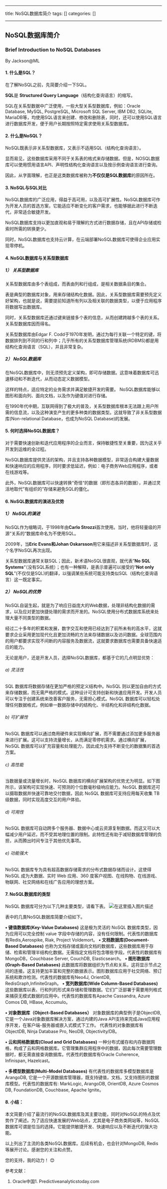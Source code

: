 
--- 
title:  NoSQL数据库简介 
tags: []
categories: [] 

---
## NoSQL数据库简介

### Brief Introduction to NoSQL Databases

By Jackson@ML

#### 1. 什么是SQL？

在了解NoSQL之前，先简要介绍一下SQL。

**SQL**是 **Structured Query Language**（结构化查询语言）的缩写。

SQL在关系型数据中广泛使用，一些大型关系型数据库，例如：Oracle Database, MySQL, PostgreSQL, Microsoft SQL Server, IBM DB2, SQLite, MariaDB等，均使用SQL语言来创建、修改和删除表，同时，还可以使用SQL语言进行数据库开发，便于用户长期按照特定需求使用关系型数据库。

#### 2. 什么是NoSQL？

NoSQL既表示非关系型数据库，又表示不适用SQL（结构化查询语言）。

显而易见，这些数据库采用不同于关系表的格式来存储数据。但是，NOSQL数据库可以使用惯用语言API、声明性结构化查询语言以及按示例查询语言进行查询。

因此，从字面理解，也正是这类数据库被称为**不仅仅是SQL数据库**的原因所在。

#### 3. NoSQL与SQL对比

NoSQL数据库的广泛应用，得益于高可用，以及高可扩展性。NoSQL数据库可作为开发人员的首选方案，它能适应不断变化的客户需求，也能够据此进行不断迭代，非常适合敏捷开发。

NoSQL数据库支持以更加直观和易于理解的方式进行数据存储，且在API存储或检索时所需的转换更少。

同时，NoSQL数据库也支持云计算，在云端部署NoSQL数据库可使得企业应用实现零停机。

#### 4. NoSQL数据库与关系型数据库

##### 1） 关系型数据库

关系型数据库由多个表组成，而表由列和行组成，是相关数据条目的集合。

表是典型的数据库对象，用来存储结构化数据。因此，关系型数据库需要预先定义好架构，也就是说，需要提前知道所有列以及相关联的数据类型，以便于应用程序将数据写出数据库。

同时，关系型数据库还通过键来链接多个表的信息，从而创建跨越多个表的关系。关系型数据库因而得名。

>  
 关系型数据库由Edgar F. Codd于1970年发明，通过为每行关联一个特定的键，将数据排列到不同的行和列中；几乎所有的关系型数据库管理系统(RDBMS)都是用结构化查询语言（SQL），并且非常复杂。 


##### 2） NoSQL数据库

在NoSQL数据库中，则无须预先定义架构，即可存储数据。这意味着数据库可迅速移动和不断迭代，从而动态定义数据模型。

这样的特点，适应特定的业务需求并满足敏捷开发的需要。 NoSQL数据库能够以图形和面向列、面向文档，以及作为键值对进行存储。

>  
 在1990年代中期，互联网得到了极大的普及，关系型数据库根本无法跟上用户所需的信息流，以及这种演变产生的更多种类的数据类型。这就导致了非关系型数据库(Non-relational Database，也成为NoSQL Database)的发展。 


#### 5. 何时选择NoSQL数据库？

对于需要快速创新和迭代应用程序的企业而言，保持敏捷性至关重要，因为这关乎开发到运维的全过程。

NoSQL数据库提供灵活的架构，并且支持各种数据模型，非常适合构建大量数据和快速响应的应用程序，同时要求低延迟，例如：电子商务Web应用程序，或者在线游戏等。

此外，NoSQL数据库可以快速转换“奇怪“的数据（即形态各异的数据），并通过灵活地取代”有组织的“存储来避免SQL的僵化。

#### 6. NoSQL数据库的演进及优势

##### 1） NoSQL的演进

NoSQL作为缩略词，于1998年由**Carlo Strozzi**首次使用。当时，他将轻量级的开源“关系的“数据库命名为不使用SQL。

2009年，当**Eric Evans和Johan Oskarsson**用它来描述非关系型数据库时，这个名字NoSQL再次出现。

关系型数据库通常关联SQL；因此，新术语NoSQL很直观，就代表”**No SQL Systems**“（没有SQL系统）；也有一种解释，是表示普遍可以接受的“**Not only SQL**”(不仅仅是SQL)的翻译，以强调某些系统可能支持类似SQL（结构化查询语言）这一既定事实。

##### 2） NoSQL的优势

NoSQL自诞生起，就是为了响应日益庞大的Web数据，处理非结构化数据的需求，以及应对更加快捷处理的需求而开发的。NoSQL使用分布式数据库系统来处理大量不同类型的数据。

经过二十多年的积累和发展，数字交互和使用已经达到了前所未有的高水平，这就要求企业采用更加现代化且更加流畅的方法来存储数据以及访问数据。全球范围内的用户都要求实现不间断的内容服务及数据流，这就要求数据库也需要具备快速适应的能力。

无论是用户，还是开发人员，选择NoSQL数据库，都基于它的几点明显优势：

###### a) 灵活性

SQL 数据库将数据存储在更加严格的预定义结构中。NoSQL 则以更加自由的方式来存储数据，而无需严格的模式。这种设计可支持创新和快速应用开发。开发人员可以专注于创建系统来改善客户服务，无需担心模式。NoSQL 数据库可以轻松处理任何数据格式，例如单一数据存储中的结构化、半结构化和非结构化数据。

###### b) 可扩展性

NoSQL 数据库可以通过商用硬件来实现横向扩展，而不需要通过添加更多服务器来进行扩展。这可以支持流量增长，从而满足零停机需求。通过横向扩展，NoSQL 数据库可以扩充容量和处理能力，因此成为支持不断变化的数据集的首选方案。

###### c) 高性能

当数据量或流量增长时，NoSQL 数据库的横向扩展架构的优势尤为明显。如下图所示，该架构可实现快速、可预测的个位数毫秒级响应能力。NoSQL 数据库还可以摄取数据并快速可靠地交付数据，因此 NoSQL 数据库可支持应用每天收集 TB 级数据，同时实现高度交互的用户体验。

###### d) 可用性

NoSQL 数据库可自动跨多个服务器、数据中心或云资源复制数据。而这又可以大幅减少用户延迟，而不受其地理位置的限制。此特性还有助于减轻数据库管理的负担，从而腾出时间专注于其他优先事项。

###### e) 功能强大

NoSQL 数据库专为具有超高数据存储需求的分布式数据存储而设计。这使得 NoSQL 成为大数据、实时 Web 应用、360 度客户视图、在线购物、在线游戏、物联网、社交网络和在线广告应用的理想方案。

#### 7. NoSQL数据库的类型

NoSQL 数据库可分为以下几种主要类型，请看下表。 <img src="https://img-blog.csdnimg.cn/direct/e2908e5b29fd4374a1b2bc02689acaa2.png" alt="在这里插入图片描述">

表中的几类NoSQL数据库简要介绍如下。

**• 键值数据库(Key-Value Databases)** 这是极为灵活的 NoSQL 数据库类型，因为应用可以完全控制 value 字段中存储的内容，没有任何限制。代表性的数据库有Redis,Aerospike, Riak, Project Voldemort。 **• 文档数据库(Document-Based Databases)** 也称为文档存储或面向文档的数据库，这些数据库用于存储、检索和管理半结构化数据。无需指定文档将包含哪些字段。代表性的数据库有MongoDB，Couchbase Server, CouchDB, Elasticsearch。 **• 图形数据库(Graph-Based Databases)** 此数据库将数据组织为节点和关系，这将显示节点之间的连接。这支持更加丰富和完整的数据表示。图形数据库应用于社交网络、预订系统和欺诈检测。代表性的数据库有Neo4J, OrientDB, RedisGraph,InfiniteGraph。 **• 宽列数据库(Wide Column-Based Databases)** 这些数据库以表、行和列的形式来存储和管理数据。它们广泛部署于需要用列格式来捕获无模式数据的应用中。代表性的数据库有Apache Cassandra, Azure Comos DB, HBase, Accumulo。

**• 对象数据库（Object-Based Databases）** 对象数据库的典型例子是ObjectDB, 它是一个Java对象数据库解决方案，通过内建的Java API支持来完成Java应用程序开发，在客户端-服务器或嵌入式模式下工作。 代表性的对象数据库有ObjectDB, Ninja Database Pro, NeoDB, Objectivity/DB。

**• 云和网格数据库(Cloud and Grid Databases)** 一种分布式缓存和内存数据网格，构成了云和网格数据库。它管理集群应用程序中的数据，因此每次需要管理数据时，都无需直接查询数据库。代表性的数据库有Oracle Coherence, Infinispan, Hazelcast。

**• 多模型数据库(Multi-Model Databases)** 有代表性的数据库多模型数据库是ArangoDB, 它是一个开源数据库管理器，既支持键值，文档，又支持图形的数据库模型。代表性的数据库有: MarkLogic, ArangoDB, OrientDB, Azure Cosmos DB, FoundationDB, Couchbase, Apache Ignite。

#### 8. 小结：

本文简要介绍了最流行的NoSQL数据库及其主要功能，同时对NoSQL的特点及优势作了阐述。为了适应快速发展的Web站点，尤其是电子商务类网站等，NoSQL数据库可谓是恰当的选择。它能提供敏捷开发、快速响应以及不断迭代的强大功能。

以上列出了主流的各类NoSQL数据库。后续有机会，也会针对MongoDB, Redis等展开讨论。感谢您的关注和点赞。

您的支持，我的动力！ 😊

参考文献：
1. Oracle中国1. Predictiveanalyticstoday.com